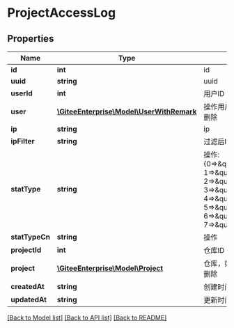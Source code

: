 # ProjectAccessLog

## Properties
Name | Type | Description | Notes
------------ | ------------- | ------------- | -------------
**id** | **int** | id | [optional] 
**uuid** | **string** | uuid | [optional] 
**userId** | **int** | 用户ID | [optional] 
**user** | [**\GiteeEnterprise\Model\UserWithRemark**](UserWithRemark.md) | 操作用户，如果user是null，表示已删除 | [optional] 
**ip** | **string** | ip | [optional] 
**ipFilter** | **string** | 过滤后IP | [optional] 
**statType** | **string** | 操作: {0&#x3D;&gt;\&quot;HTTP_ACCESS\&quot;, 1&#x3D;&gt;\&quot;SSH_PULL\&quot;, 2&#x3D;&gt;\&quot;SVN_PULL\&quot;, 3&#x3D;&gt;\&quot;HTTP_PULL\&quot;, 4&#x3D;&gt;\&quot;SSH_PUSH\&quot;, 5&#x3D;&gt;\&quot;SVN_PUSH\&quot;, 6&#x3D;&gt;\&quot;HTTP_PUSH\&quot;, 7&#x3D;&gt;\&quot;DOWNLOAD_ZIP\&quot;} | [optional] 
**statTypeCn** | **string** | 操作 | [optional] 
**projectId** | **int** | 仓库ID | [optional] 
**project** | [**\GiteeEnterprise\Model\Project**](Project.md) | 仓库，如果project是null，表示已删除 | [optional] 
**createdAt** | **string** | 创建时间 | [optional] 
**updatedAt** | **string** | 更新时间 | [optional] 

[[Back to Model list]](../../README.md#documentation-for-models) [[Back to API list]](../../README.md#documentation-for-api-endpoints) [[Back to README]](../../README.md)


